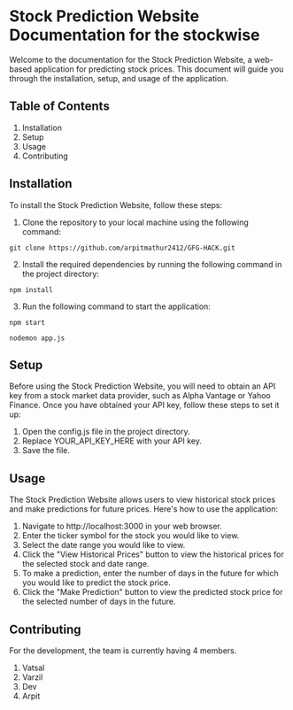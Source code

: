 # Stock Prediction Website Documentation for the stockwise

Welcome to the documentation for the Stock Prediction Website, a web-based application for predicting stock prices. This document will guide you through the installation, setup, and usage of the application.

## Table of Contents

1. Installation
2. Setup
3. Usage
4. Contributing


## Installation

To install the Stock Prediction Website, follow these steps:

1. Clone the repository to your local machine using the following command:
```
git clone https://github.com/arpitmathur2412/GFG-HACK.git
```
2. Install the required dependencies by running the following command in the project directory:
```
npm install
```
3. Run the following command to start the application:
```
npm start
```
```
nodemon app.js
```

## Setup

Before using the Stock Prediction Website, you will need to obtain an API key from a stock market data provider, such as Alpha Vantage or Yahoo Finance. Once you have obtained your API key, follow these steps to set it up:

1. Open the config.js file in the project directory.
2. Replace YOUR_API_KEY_HERE with your API key.
3. Save the file.

## Usage

The Stock Prediction Website allows users to view historical stock prices and make predictions for future prices. Here's how to use the application:

1. Navigate to http://localhost:3000 in your web browser.
2. Enter the ticker symbol for the stock you would like to view.
3. Select the date range you would like to view.
4. Click the "View Historical Prices" button to view the historical prices for the selected stock and date range.
5. To make a prediction, enter the number of days in the future for which you would like to predict the stock price.
6. Click the "Make Prediction" button to view the predicted stock price for the selected number of days in the future.


## Contributing

For the development, the team is currently having 4 members.
1. Vatsal
2. Varzil
3. Dev
4. Arpit

